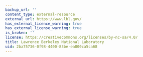 ```yaml
---
backup_url: ''
content_type: external-resource
external_url: https://www.lbl.gov/
has_external_licence_warning: true
has_external_license_warning: true
is_broken: ''
license: https://creativecommons.org/licenses/by-nc-sa/4.0/
title: Lawrence Berkeley National Laboratory
uid: 2ba75736-0f98-4400-83be-ea800ca5ca68
---
```

